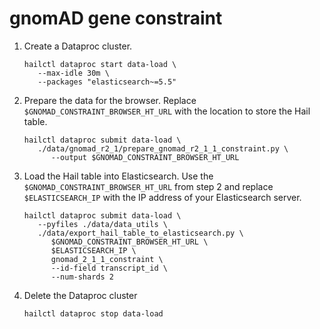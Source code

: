 # gnomAD gene constraint

1. Create a Dataproc cluster.

   ```shell
   hailctl dataproc start data-load \
      --max-idle 30m \
      --packages "elasticsearch~=5.5"
   ```

2. Prepare the data for the browser. Replace `$GNOMAD_CONSTRAINT_BROWSER_HT_URL` with
   the location to store the Hail table.

   ```shell
   hailctl dataproc submit data-load \
      ./data/gnomad_r2_1/prepare_gnomad_r2_1_1_constraint.py \
         --output $GNOMAD_CONSTRAINT_BROWSER_HT_URL
   ```

3. Load the Hail table into Elasticsearch. Use the `$GNOMAD_CONSTRAINT_BROWSER_HT_URL` from step 2
   and replace `$ELASTICSEARCH_IP` with the IP address of your Elasticsearch server.

   ```shell
   hailctl dataproc submit data-load \
      --pyfiles ./data/data_utils \
      ./data/export_hail_table_to_elasticsearch.py \
         $GNOMAD_CONSTRAINT_BROWSER_HT_URL \
         $ELASTICSEARCH_IP \
         gnomad_2_1_1_constraint \
         --id-field transcript_id \
         --num-shards 2
   ```

4. Delete the Dataproc cluster

   ```shell
   hailctl dataproc stop data-load
   ```
